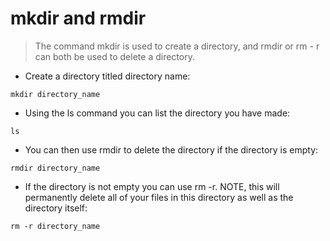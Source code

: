 # mkdir and rmdir

> The command mkdir is used to create a directory, and rmdir or rm - r can both be used to delete a directory.

- Create a directory titled directory name:

`mkdir directory_name`

- Using the ls command you can list the directory you have made:

`ls`

- You can then use rmdir to delete the directory if the directory is empty:

`rmdir directory_name`

- If the directory is not empty you can use rm -r.  NOTE, this will permanently delete all of your files in this directory as well as the directory itself:

`rm -r directory_name`
